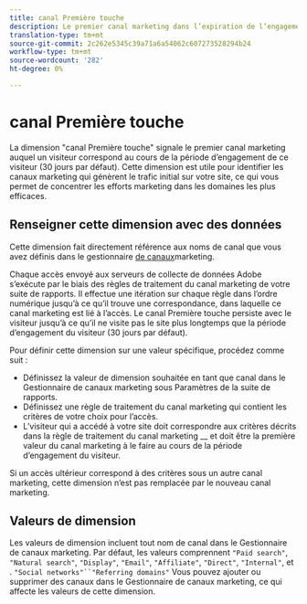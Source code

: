 ```yaml
---
title: canal Première touche
description: Le premier canal marketing dans l’expiration de l’engagement du visiteur.
translation-type: tm+mt
source-git-commit: 2c262e5345c39a71a6a54062c607273528294b24
workflow-type: tm+mt
source-wordcount: '282'
ht-degree: 0%

---
```



# canal Première touche

La dimension &quot;canal Première touche&quot; signale le premier canal marketing auquel un visiteur correspond au cours de la période d’engagement de ce visiteur (30 jours par défaut). Cette dimension est utile pour identifier les canaux marketing qui génèrent le trafic initial sur votre site, ce qui vous permet de concentrer les efforts marketing dans les domaines les plus efficaces.

## Renseigner cette dimension avec des données

Cette dimension fait directement référence aux noms de canal que vous avez définis dans le gestionnaire [de canaux](/help/admin/admin/marketing-channels-admin.md)marketing.

Chaque accès envoyé aux serveurs de collecte de données Adobe s’exécute par le biais des règles de traitement du canal marketing de votre suite de rapports. Il effectue une itération sur chaque règle dans l’ordre numérique jusqu’à ce qu’il trouve une correspondance, dans laquelle ce canal marketing est lié à l’accès. Le canal Première touche persiste avec le visiteur jusqu’à ce qu’il ne visite pas le site plus longtemps que la période d’engagement du visiteur (30 jours par défaut).

Pour définir cette dimension sur une valeur spécifique, procédez comme suit :

* Définissez la valeur de dimension souhaitée en tant que canal dans le Gestionnaire de canaux marketing sous Paramètres de la suite de rapports.
* Définissez une règle de traitement du canal marketing qui contient les critères de votre choix pour l’accès.
* L’visiteur qui a accédé à votre site doit correspondre aux critères décrits dans la règle de traitement du canal marketing __ et doit être la première valeur du canal marketing à le faire au cours de la période d’engagement du visiteur.

Si un accès ultérieur correspond à des critères sous un autre canal marketing, cette dimension n’est pas remplacée par le nouveau canal marketing.

## Valeurs de dimension

Les valeurs de dimension incluent tout nom de canal dans le Gestionnaire de canaux marketing. Par défaut, les valeurs comprennent `"Paid search"`, `"Natural search"`, `"Display"`, `"Email"`, `"Affiliate"`, `"Direct"`, `"Internal"`,  et . `"Social networks"``"Referring domains"` Vous pouvez ajouter ou supprimer des canaux dans le Gestionnaire de canaux marketing, ce qui affecte les valeurs de cette dimension.
